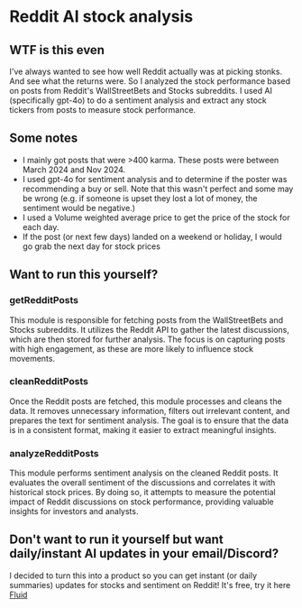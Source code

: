 # Reddit AI stock analysis

## WTF is this even

I've always wanted to see how well Reddit actually was at picking stonks. And see what the returns were. So I analyzed the stock performance based on posts from Reddit's WallStreetBets and Stocks subreddits. I used AI (specifically gpt-4o) to do a sentiment analysis and extract any stock tickers from posts to measure stock performance.


## Some notes

- I mainly got posts that were >400 karma. These posts were between March 2024 and Nov 2024.
- I used gpt-4o for sentiment analysis and to determine if the poster was recommending a buy or sell. Note that this wasn't perfect and some may be wrong (e.g. if someone is upset they lost a lot of money, the sentiment would be negative.)
- I used a Volume weighted average price to get the price of the stock for each day.
- If the post (or next few days) landed on a weekend or holiday, I would go grab the next day for stock prices


## Want to run this yourself?

### getRedditPosts

This module is responsible for fetching posts from the WallStreetBets and Stocks subreddits. It utilizes the Reddit API to gather the latest discussions, which are then stored for further analysis. The focus is on capturing posts with high engagement, as these are more likely to influence stock movements.

### cleanRedditPosts

Once the Reddit posts are fetched, this module processes and cleans the data. It removes unnecessary information, filters out irrelevant content, and prepares the text for sentiment analysis. The goal is to ensure that the data is in a consistent format, making it easier to extract meaningful insights.

### analyzeRedditPosts

This module performs sentiment analysis on the cleaned Reddit posts. It evaluates the overall sentiment of the discussions and correlates it with historical stock prices. By doing so, it attempts to measure the potential impact of Reddit discussions on stock performance, providing valuable insights for investors and analysts.

## Don't want to run it yourself but want daily/instant AI updates in your email/Discord?

I decided to turn this into a product so you can get instant (or daily summaries) updates for stocks and sentiment on Reddit! It's free, try it here [Fluid](https://withfluid.com/)
